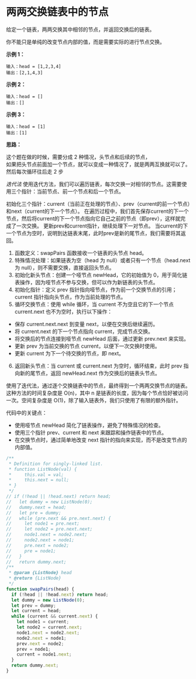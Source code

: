 # 两两交换链表中的节点

给定一个链表，两两交换其中相邻的节点，并返回交换后的链表。

你不能只是单纯的改变节点内部的值，而是需要实际的进行节点交换。

**示例 1：**

```
输入：head = [1,2,3,4]
输出：[2,1,4,3]
```

**示例 2：**

```
输入：head = []
输出：[]
```

**示例 3：**

```
输入：head = [1]
输出：[1]
```

**思路：**

这个题在做的时候，需要分成 2 种情况，头节点和后续的节点，  
如果把头节点前面加一个节点，就可以变成一种情况了，就是两两互换就可以了。  
然后每次循环往后走 2 步

*迭代法*
使用迭代方法，我们可以遍历链表，每次交换一对相邻的节点。这需要使用三个指针：当前节点、前一个节点和后一个节点。

初始化三个指针：current（当前正在处理的节点）、prev（current的前一个节点）和next（current的下一个节点）。
在遍历过程中，我们首先保存current的下一个节点，然后将current的下一个节点指向它自己之前的节点（即prev），这样就完成了一次交换。
更新prev和current指针，继续处理下一对节点。
当current的下一个节点为空时，说明到达链表末尾，此时prev是新的尾节点，我们需要将其返回。

1. 函数定义：swapPairs 函数接收一个链表的头节点 head。
2. 特殊情况处理：如果链表为空（head 为 null）或者只有一个节点（head.next 为 null），则不需要交换，直接返回头节点。
3. 初始化新头节点：创建一个哑节点 newHead，它的初始值为 0，用于简化链表操作，因为哑节点不参与交换，但可以作为新链表的头节点。
4. 初始化指针：定义 prev 指针指向哑节点，作为前一个交换节点的引用；current 指针指向头节点，作为当前处理的节点。
5. 循环交换节点：使用 while 循环，当 current 不为空且它的下一个节点 current.next 也不为空时，执行以下操作：
  - 保存 current.next.next 到变量 next，以便在交换后继续遍历。
  - 将 current.next 的下一个节点指向 current，完成节点交换。
  - 将交换后的节点连接到哑节点 newHead 后面，通过更新 prev.next 来实现。
  - 更新 prev 为当前交换的节点 current，以便下一次交换时使用。
  - 更新 current 为下一个待交换的节点，即 next。
6. 返回新头节点：当 current 或 current.next 为空时，循环结束，此时 prev 指向新的尾节点，返回 newHead.next 作为交换后的链表头节点。

使用了迭代法，通过逐个交换链表中的节点，最终得到一个两两交换节点的链表。这种方法的时间复杂度是 O(n)，其中 n 是链表的长度，因为每个节点恰好被访问一次。空间复杂度是 O(1)，除了输入链表外，我们只使用了有限的额外指针。

代码中的关键点：

- 使用哑节点 newHead 简化了链表操作，避免了特殊情况的检查。
- 使用三个指针 prev、current 和 next 来跟踪和操作链表中的节点。
- 在交换节点时，通过简单地改变 next 指针的指向来实现，而不是改变节点的内部值。

```js
/**
 * Definition for singly-linked list.
 * function ListNode(val) {
 *     this.val = val;
 *     this.next = null;
 * }
 */
// if (!head || !head.next) return head;
//   let dummy = new ListNode(0);
//   dummy.next = head;
//   let pre = dummy;
//   while (pre.next && pre.next.next) {
//     let node1 = pre.next;
//     let node2 = pre.next.next;
//     node1.next = node2.next;
//     node2.next = node1;
//     pre.next = node2;
//     pre = node1;
//   }
//   return dummy.next;
/**
 * @param {ListNode} head
 * @return {ListNode}
 */
function swapPairs(head) {
  if (!head || !head.next) return head;
  let dummy = new ListNode(0);
  let prev = dummy;
  let current = head;
  while (current && current.next) {
    let node1 = current;
    let node2 = current.next;
    node1.next = node2.next;
    node2.next = node1;
    prev.next = node2;
    prev = node1;
    current = node1.next;
  }
  return dummy.next;
}
```
